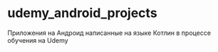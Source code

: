 # udemy_android_projects
Приложения на Андроид написанные на языке Котлин в процессе обучения на Udemy


